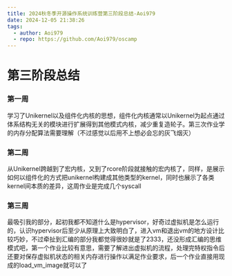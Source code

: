 ```yaml
---
title: 2024秋冬季开源操作系统训练营第三阶段总结-Aoi979
date: 2024-12-05 21:38:26
tags:
  - author: Aoi979
  - repo: https://github.com/Aoi979/oscamp
---
```

# 第三阶段总结

### 第一周

学习了Unikernel以及组件化内核的思想，组件化内核通常以Unikernel为起点通过体系结构无关的模块进行扩展得到其他模式内核，减少重复造轮子。第三次作业学的内存分配算法需要理解（不过感觉以后用不上想必会忘的灰飞烟灭）

### 第二周

从Unikernel跨越到了宏内核，又到了rcore阶段就接触的宏内核了，同样，是展示如何以组件化的方式把unikernel构建成其他类型的kernel，同时也展示了各类kernel间本质的差异，这周作业是完成几个syscall

### 第三周

最吸引我的部分，起初我都不知道什么是hypervisor，好奇过虚拟机是怎么运行的，认识hypervisor后至少从原理上大致明白了，进入vm和退出vm的地方设计比较巧妙，不过牵扯到汇编的部分我都觉得很妙就是了2333，还没形成汇编的思维模式吧，第一个作业比较有意思，需要了解进出虚拟机的流程，处理完特权指令后还要对保存虚拟机状态的相关内存进行操作以满足作业要求，后一个作业直接用现成的load_vm_image就可以了


